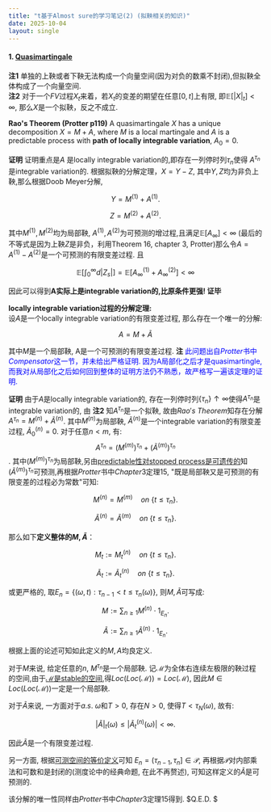 ```yaml
---
title: "t基于Almost sure的学习笔记(2) (拟鞅相关的知识)"
date: 2025-10-04
layout: single
---
```


#### 1. [Quasimartingale](https://almostsuremath.com/2012/04/12/quasimartingales/)

**注1** 单独的上鞅或者下鞅无法构成一个向量空间(因为对负的数乘不封闭),但拟鞅全体构成了一个向量空间. <br>
**注2** 对于一个$FV$过程$X_t$来着，若$X_t$的变差的期望在任意$[0,t]$上有限, 即$\mathbb{E}[|X|_t] \lt \infty$, 那么$X$是一个拟鞅，反之不成立.  

**Rao's Theorem (Protter p119)**
A quasimartingale $X$ has a unique decomposition $X = M+A$, where $M$ is a local martingale and $A$ is a predictable process with **path of locally integrable variation**, $A_0 = 0$. 

**证明** 证明重点是$A$ 是locally integrable variation的,即存在一列停时列$\tau_n$使得 $A^{\tau_n}$是integrable variation的. 根据拟鞅的分解定理，$X = Y-Z$, 其中$Y,Z$均为非负上鞅,那么根据Doob Meyer分解,  

$$Y = M^{(1)} + A^{(1)}. $$ 

$$Z = M^{(2)} + A^{(2)}. $$

其中$M^{(1)}, M^{(2)}$均为局部鞅, $A^{(1)},A^{(2)}$为可预测的增过程,且满足$\mathbb{E}[A_{\infty}] \lt \infty$ (最后的不等式是因为上鞅$Z$是非负，利用Theorem 16, chapter 3, Protter)那么令$A = A^{(1)} - A^{(2)}$是一个可预测的有限变差过程. 且 

$$\mathbb{E}[{\int_0^\infty} d|Z_s|] = \mathbb{E}[A^{(1)}_\infty + A^{(2)}_\infty] \lt \infty $$

因此可以得到**A实际上是integrable variation的,比原条件更强! 证毕**

**locally integrable variation过程的分解定理:**<br>
设$A$是一个locally integrable variation的有限变差过程, 那么存在一个唯一的分解:  

$$A = M + \tilde{A}$$ 

其中$M$是一个局部鞅, A是一个可预测的有限变差过程. 
**注**<span style="color:blue"> 此问题出自$Protter$书中$Compensator$这一节，并未给出严格证明. 因为A局部化之后才是quasimartingle, 而我对从局部化之后如何回到整体的证明方法仍不熟悉，故严格写一遍该定理的证明.  </span>

**证明** 由于$A$是locally integrable variation的, 存在一列停时列$\{\tau_n\} \uparrow \infty$使得$A^{\tau_n}$是integrable variation的, 由 **注2** 知$A^{\tau_n}$是一个拟鞅, 故由$Rao's \ Theorem$知存在分解 $A^{\tau_n} = M^{(n)} + \tilde{A}^{(n)}$. 其中$M^{(n)}$为局部鞅, $\tilde{A}^{(n)}$是一个integrable variation的有限变差过程, $\tilde{A}_0^{(n)} = 0$. 
对于任意$n \lt m$, 有:
$$A^{\tau_n} = (M^{(m)})^{\tau_n} +(\tilde{A}^{(m)})^{\tau_n}$$. 
其中$(M^{(m)})^{\tau_n}$为局部鞅,另由[predictable性对stopped process是可遗传的](https://almostsuremath.com/2009/11/15/stopping-times-and-the-debut-theorem/)知$(\tilde{A}^{(m)})^{\tau_n}$可预测,再根据$Protter$书中$Chapter 3$定理15, "既是局部鞅又是可预测的有限变差的过程必为常数"可知:  

$$ M^{(n)} = M^{(m)} \quad on\  \{ t\leq \tau_n\}.$$

$$ \tilde{A}^{(n)} =\tilde{A}^{(m)} \quad on\  \{ t\leq \tau_n\}.  $$ 

那么如下**定义整体的$M, \tilde{A}$**：

$$M_t := M_t^{(n)}  \quad on \ \{ t\leq \tau_n\}.  $$

$$\tilde{A}_t  := \tilde{A}_t^{(n)} \quad on \ \{ t\leq \tau_n\}.$$  

或更严格的, 取$E_n =\lbrace {(\omega, t)}: \tau_{n-1} \lt t \leq \tau_n(\omega) \rbrace$, 则$M,\tilde{A}$可写成:  

$$M:=\sum_{n\geq 1} M^{(n)} \cdot 1_{E_n}. $$

$$\tilde{A}:= \sum_{n \geq 1} \tilde{A}^{(n)}\cdot 1_{E_n}.  $$

根据上面的论述可知如此定义的$M,A$均良定义. 

对于$M$来说, 给定任意的$n$, $M^{\tau_n}$是一个局部鞅. 记$\mathcal{M}$为全体右连续左极限的鞅过程的空间,由于[$\mathcal{M}$是stable的空间](https://almostsuremath.com/2009/12/23/localization/),得$Loc(Loc(\mathcal{M})) = Loc(\mathcal{M})$, 因此$M \in Loc(Loc(\mathcal{M}))$一定是一个局部鞅. 

对于$\tilde{A}$来说, 一方面对于$a.s. \ \omega$和$T\gt0$, 存在$N\gt 0$, 使得$T \lt \tau_{N}(\omega)$, 故有:

$$|\tilde{A}|_t(\omega) \leq |\tilde{A}^{(n)}_t (\omega)| \lt \infty. $$

因此$\tilde{A}$是一个有限变差过程.

另一方面, 根据[可测空间的等价定义](https://almostsuremath.com/2016/11/22/predictable-processes/)可知 $E_n  = (\tau_{n-1}, \tau_n]\in \mathcal{P}$, 再根据$\mathcal{P}$对内部乘法和可数和是封闭的(测度论中的经典命题, 在此不再赘述), 可知这样定义的$\tilde{A}$是可预测的.  

该分解的唯一性同样由$Protter$书中$Chapter 3$定理$15$得到. $Q.E.D. $